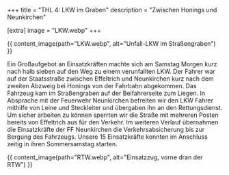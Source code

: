 +++
title = "THL 4: LKW im Graben"
description = "Zwischen Honings und Neunkirchen"

[extra]
image = "LKW.webp"
+++

{{ content_image(path="LKW.webp", alt="Unfall-LKW im Straßengraben") }}

Ein Großaufgebot an Einsatzkräften machte sich am Samstag Morgen kurz nach halb sieben auf den Weg zu einem verunfallten LKW.
Der Fahrer war auf der Staatsstraße zwischen Effeltrich und Neunkirchen kurz nach dem zweiten Abzweig bei Honings von der Fahrbahn abgekommen.
Das Fahrzeug kam im Straßengraben auf der Beifahrerseite zum Liegen.
In Absprache mit der Feuerwehr Neunkirchen befreiten wir den LKW Fahrer mithilfe von Leine und Steckleiter und übergaben ihn an den Rettungsdienst.
Um sicher arbeiten zu können sperrten wir die Straße mit mehreren Posten bereits von Effeltrich aus für den Verkehr.
Im weiteren Verlauf übernahmen die Einsatzkräfte der FF Neunkirchen die Verkehrsabsicherung bis zur Bergung des Fahrzeugs. Unsere 15 Einsatzkräfte konnten im Anschluss zeitig in ihren Sommersamstag starten.

{{ content_image(path="RTW.webp", alt="Einsatzzug, vorne dran der RTW") }}
